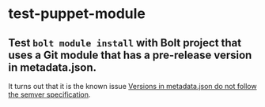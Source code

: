 # test-puppet-module

## Test `bolt module install` with Bolt project that uses a Git module that has a pre-release version in metadata.json.

It turns out that it is the known issue [Versions in metadata.json do not follow the semver specification](https://github.com/puppetlabs/bolt/issues/3214).
